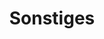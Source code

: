 ---
title: Sonstiges
description: 
image: mood-smile.svg

# Badge style
style:
    background: "#fff"
    color: "#9e9e9e"
---
